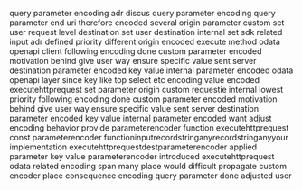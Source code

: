query parameter encoding adr discus query parameter encoding query parameter end uri therefore encoded several origin parameter custom set user request level destination set user destination internal set sdk related input adr defined priority different origin encoded execute method odata openapi client following encoding done custom parameter encoded motivation behind give user way ensure specific value sent server destination parameter encoded key value internal parameter encoded odata openapi layer since key like top select etc encoding value encoded executehttprequest set parameter origin custom requestie internal lowest priority following encoding done custom parameter encoded motivation behind give user way ensure specific value sent server destination parameter encoded key value internal parameter encoded want adjust encoding behavior provide parameterencoder function executehttprequest const parameterencoder functioninputrecordstringanyrecordstringanyyour implementation executehttprequestdestparameterencoder applied parameter key value parameterencoder introduced executehttprequest odata related encoding span many place would difficult propagate custom encoder place consequence encoding query parameter done adjusted user